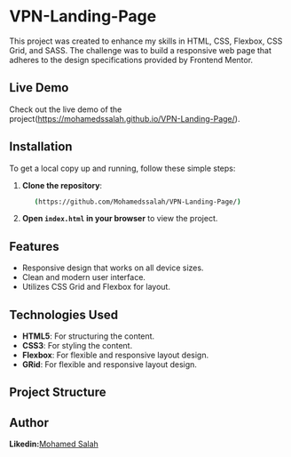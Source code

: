 # VPN-Landing-Page
 This project was created to enhance my skills in HTML, CSS, Flexbox, CSS Grid, and SASS. The challenge was to build a responsive web page that adheres to the design specifications provided by Frontend Mentor.

## Live Demo

Check out the live demo of the project(https://mohamedssalah.github.io/VPN-Landing-Page/).
## Installation

To get a local copy up and running, follow these simple steps:

1. **Clone the repository**:
    ```bash
       (https://github.com/Mohamedssalah/VPN-Landing-Page/)
    ```



3. **Open `index.html` in your browser** to view the project.

## Features

- Responsive design that works on all device sizes.
- Clean and modern user interface.
- Utilizes CSS Grid and Flexbox for layout.

## Technologies Used

- **HTML5**: For structuring the content.
- **CSS3**: For styling the content.
- **Flexbox**: For flexible and responsive layout design.
- **GRid**: For flexible and responsive layout design.

## Project Structure



## Author
**Likedin:**[Mohamed Salah](https://www.linkedin.com/in/moahamed-salah-43b270307?utm_source=share&utm_campaign=share_via&utm_content=profile&utm_medium=android_app)
